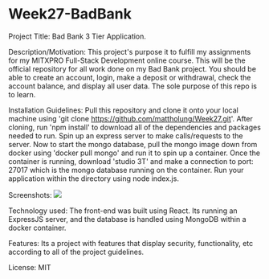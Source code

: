 # Week27-BadBank

Project Title: Bad Bank 3 Tier Application.

Description/Motivation: This project's purpose it to fulfill my assignments for my MITXPRO Full-Stack Development online course. This will be the official repository for all work done on my Bad Bank project. You should be able to create an account, login, make a deposit or withdrawal, check the account balance, and display all user data. The sole purpose of this repo is to learn. 

Installation Guidelines: Pull this repository and clone it onto your local machine using 'git clone https://github.com/mattholung/Week27.git'. After cloning, run 'npm install' to download all of the dependencies and packages needed to run. Spin up an express server to make calls/requests to the server. Now to start the mongo database, pull the mongo image down from docker using 'docker pull mongo' and run it to spin up a container. Once the container is running, download 'studio 3T' and make a connection to port: 27017 which is the mongo database running on the container. Run your application within the directory using node index.js.

Screenshots: ![](https://github.com/mattholung/Week27/blob/main/images/Screen%20Shot%202022-04-28%20at%207.32.20%20PM.png)

Technology used: The front-end was built using React. Its running an ExpressJS server, and the database is handled using MongoDB within a docker container. 

Features: Its a project with features that display security, functionality, etc according to all of the project guidelines.

License: MIT
